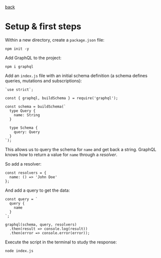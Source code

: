 [back](README.md)

# Setup & first steps

Within a new directory, create a `package.json` file:

```
npm init -y
```

Add GraphQL to the project:

```
npm i graphql
```

Add an `index.js` file with an initial schema definition (a schema defines queries, mutations and subscriptions):

```
`use strict`;

const { graphql, buildSchema } = require('graphql');

const schema = buildSchema(`
  type Query {
    name: String
  }

  type Schema {
    query: Query
  }
`);
```

This allows us to query the schema for `name` and get back a string. GraphQL knows how to return a value for `name` through a _resolver_.

So add a resolver:

```
const resolvers = {
  name: () => 'John Doe'
};
```

And add a query to get the data:

```
const query = `
  query {
    name
  }
`;

graphql(schema, query, resolvers)
  .then(result => console.log(result))
  .then(error => console.error(error));
```
Execute the script in the terminal to study the response:

```
node index.js
```
